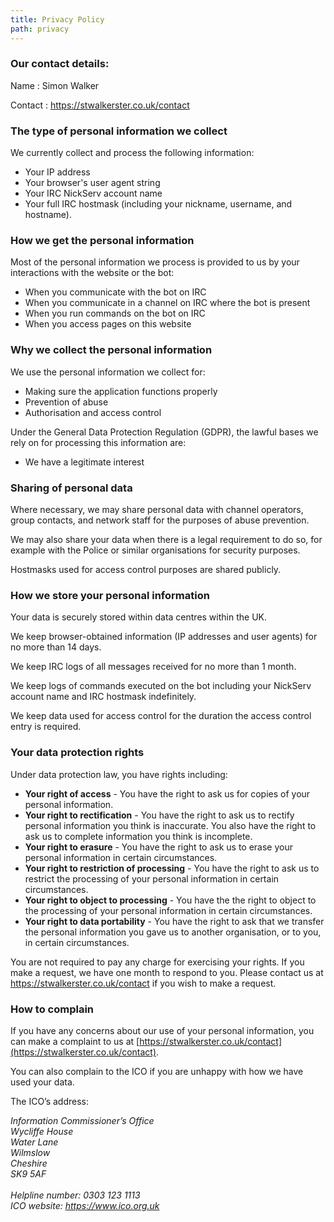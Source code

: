 ```yaml
---
title: Privacy Policy
path: privacy
---
```

### Our contact details:

Name
:   Simon Walker

Contact
:   https://stwalkerster.co.uk/contact

### The type of personal information we collect
We currently collect and process the following information:
* Your IP address
* Your browser's user agent string
* Your IRC NickServ account name
* Your full IRC hostmask (including your nickname, username, and hostname).

### How we get the personal information
Most of the personal information we process is provided to us by your interactions with the website or the bot:
* When you communicate with the bot on IRC
* When you communicate in a channel on IRC where the bot is present
* When you run commands on the bot on IRC
* When you access pages on this website

### Why we collect the personal information
We use the personal information we collect for:
* Making sure the application functions properly
* Prevention of abuse
* Authorisation and access control

Under the General Data Protection Regulation (GDPR), the lawful bases we rely on for processing this information are:
* We have a legitimate interest


### Sharing of personal data
Where necessary, we may share personal data with channel operators, group contacts, and network staff for the purposes of abuse prevention.

We may also share your data when there is a legal requirement to do so, for example with the Police or similar organisations for security purposes.

Hostmasks used for access control purposes are shared publicly.

### How we store your personal information

Your data is securely stored within data centres within the UK.

We keep browser-obtained information (IP addresses and user agents) for no more than 14 days.

We keep IRC logs of all messages received for no more than 1 month.

We keep logs of commands executed on the bot including your NickServ account name and IRC hostmask indefinitely.

We keep data used for access control for the duration the access control entry is required.

### Your data protection rights
Under data protection law, you have rights including:
* **Your right of access** - You have the right to ask us for copies of your personal information.
* **Your right to rectification** - You have the right to ask us to rectify personal information you think is inaccurate. You also have the right to ask us to complete information you think is incomplete.
* **Your right to erasure** - You have the right to ask us to erase your personal information in certain circumstances.
* **Your right to restriction of processing** - You have the right to ask us to restrict the processing of your personal information in certain circumstances.
* **Your right to object to processing** - You have the the right to object to the processing of your personal information in certain circumstances.
* **Your right to data portability** - You have the right to ask that we transfer the personal information you gave us to another organisation, or to you, in certain circumstances.

You are not required to pay any charge for exercising your rights. If you make a request, we have one month to respond to you.
Please contact us at https://stwalkerster.co.uk/contact if you wish to make a request.

### How to complain
If you have any concerns about our use of your personal information, you can make a complaint to us at [https://stwalkerster.co.uk/contact](https://stwalkerster.co.uk/contact).

You can also complain to the ICO if you are unhappy with how we have used your data.

The ICO’s address:

<address markdown="1">
Information Commissioner’s Office<br />
Wycliffe House<br />
Water Lane<br />
Wilmslow<br />
Cheshire<br />
SK9 5AF<br />
<br />
Helpline number: 0303 123 1113<br />
ICO website: <a href="https://www.ico.org.uk">https://www.ico.org.uk</a>
</address>